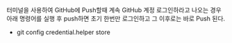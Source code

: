 터미널을 사용하여 GitHub에 Push할때 계속 GitHub 계정 로그인하라고 나오는 경우   
아래 명령어를 실행 후 push하면 초기 한번만 로그인하고 그 이후로는 바로 Push 된다.

* git config credential.helper store